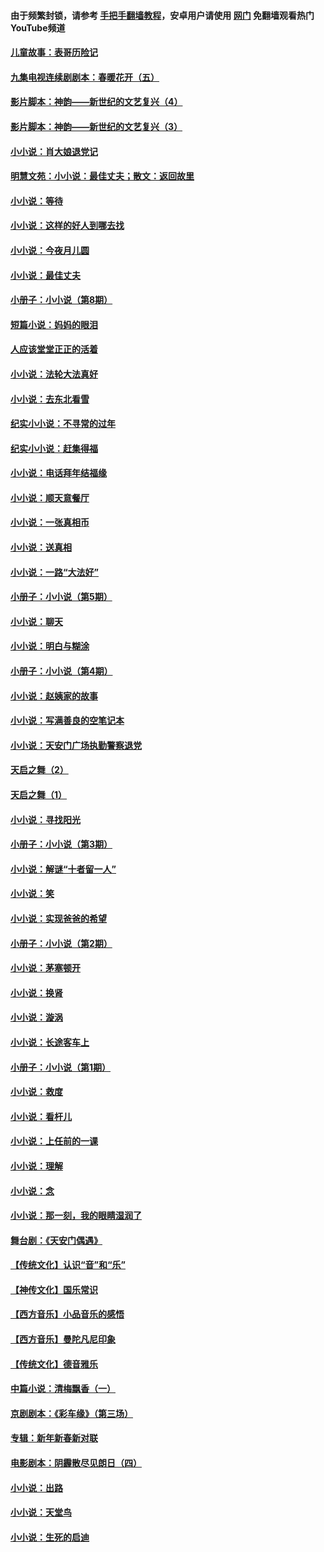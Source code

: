 #### 由于频繁封锁，请参考 [手把手翻墙教程](https://github.com/gfw-breaker/guides/wiki/)，安卓用户请使用 [网门](https://github.com/gfw-breaker/nogfw/blob/master/dl.md?t=06301501) 免翻墙观看热门YouTube频道 

#### [儿童故事：表哥历险记](../pages/328/383535.md?t=06301501) 

#### [九集电视连续剧剧本：春暖花开（五）](../pages/328/275919.md?t=06301501) 

#### [影片脚本：神韵——新世纪的文艺复兴（4）](../pages/328/266089.md?t=06301501) 

#### [影片脚本：神韵——新世纪的文艺复兴（3）](../pages/328/266087.md?t=06301501) 

#### [小小说：肖大娘退党记](../pages/328/239807.md?t=06301501) 

#### [明慧文苑：小小说：最佳丈夫；散文：返回故里](../pages/328/3439.md?t=06301501) 

#### [小小说：等待](../pages/328/223927.md?t=06301501) 

#### [小小说：这样的好人到哪去找](../pages/328/209396.md?t=06301501) 

#### [小小说：今夜月儿圆](../pages/328/193588.md?t=06301501) 

#### [小小说：最佳丈夫](../pages/328/190938.md?t=06301501) 

#### [小册子：小小说（第8期）](../pages/328/188202.md?t=06301501) 

#### [短篇小说：妈妈的眼泪](../pages/328/187712.md?t=06301501) 

#### [人应该堂堂正正的活着](../pages/328/182430.md?t=06301501) 

#### [小小说：法轮大法真好](../pages/328/174669.md?t=06301501) 

#### [小小说：去东北看雪](../pages/328/173882.md?t=06301501) 

#### [纪实小小说：不寻常的过年](../pages/328/173187.md?t=06301501) 

#### [纪实小小说：赶集得福](../pages/328/172652.md?t=06301501) 

#### [小小说：电话拜年结福缘](../pages/328/172533.md?t=06301501) 

#### [小小说：顺天意餐厅](../pages/328/170182.md?t=06301501) 

#### [小小说：一张真相币](../pages/328/169410.md?t=06301501) 

#### [小小说：送真相](../pages/328/166713.md?t=06301501) 

#### [小小说：一路“大法好”](../pages/328/162016.md?t=06301501) 

#### [小册子：小小说（第5期）](../pages/328/161131.md?t=06301501) 

#### [小小说：聊天](../pages/328/159640.md?t=06301501) 

#### [小小说：明白与糊涂](../pages/328/158101.md?t=06301501) 

#### [小册子：小小说（第4期）](../pages/328/158006.md?t=06301501) 

#### [小小说：赵姨家的故事](../pages/328/157843.md?t=06301501) 

#### [小小说：写满善良的空笔记本](../pages/328/157382.md?t=06301501) 

#### [小小说：天安门广场执勤警察退党](../pages/328/156982.md?t=06301501) 

#### [天启之舞（2）](../pages/328/153440.md?t=06301501) 

#### [天启之舞（1）](../pages/328/153439.md?t=06301501) 

#### [小小说：寻找阳光](../pages/328/153065.md?t=06301501) 

#### [小册子：小小说（第3期）](../pages/328/151715.md?t=06301501) 

#### [小小说：解谜“十者留一人”](../pages/328/148967.md?t=06301501) 

#### [小小说：笑](../pages/328/148905.md?t=06301501) 

#### [小小说：实现爸爸的希望](../pages/328/148096.md?t=06301501) 

#### [小册子：小小说（第2期）](../pages/328/147214.md?t=06301501) 

#### [小小说：茅塞顿开](../pages/328/147030.md?t=06301501) 

#### [小小说：换肾](../pages/328/146770.md?t=06301501) 

#### [小小说：漩涡](../pages/328/146683.md?t=06301501) 

#### [小小说：长途客车上](../pages/328/145076.md?t=06301501) 

#### [小册子：小小说（第1期）](../pages/328/143963.md?t=06301501) 

#### [小小说：救度](../pages/328/143927.md?t=06301501) 

#### [小小说：看杆儿](../pages/328/142137.md?t=06301501) 

#### [小小说：上任前的一课](../pages/328/140808.md?t=06301501) 

#### [小小说：理解](../pages/328/140476.md?t=06301501) 

#### [小小说：念](../pages/328/139513.md?t=06301501) 

#### [小小说：那一刻，我的眼睛湿润了](../pages/328/138476.md?t=06301501) 

#### [舞台剧：《天安门偶遇》](../pages/328/117155.md?t=06301501) 

#### [【传统文化】认识“音”和“乐”](../pages/328/108667.md?t=06301501) 

#### [【神传文化】国乐常识](../pages/328/104225.md?t=06301501) 

#### [【西方音乐】小品音乐的感悟](../pages/328/102924.md?t=06301501) 

#### [【西方音乐】曼陀凡尼印象](../pages/328/102922.md?t=06301501) 

#### [【传统文化】德音雅乐](../pages/328/102923.md?t=06301501) 

#### [中篇小说：清梅飘香（一）](../pages/328/101058.md?t=06301501) 

#### [京剧剧本：《彩车缘》（第三场）](../pages/328/96434.md?t=06301501) 

#### [专辑：新年新春新对联](../pages/328/94991.md?t=06301501) 

#### [电影剧本：阴霾散尽见朗日（四）](../pages/328/87081.md?t=06301501) 

#### [小小说：出路](../pages/328/84848.md?t=06301501) 

#### [小小说：天堂鸟](../pages/328/83084.md?t=06301501) 

#### [小小说：生死的启迪](../pages/328/70977.md?t=06301501) 


